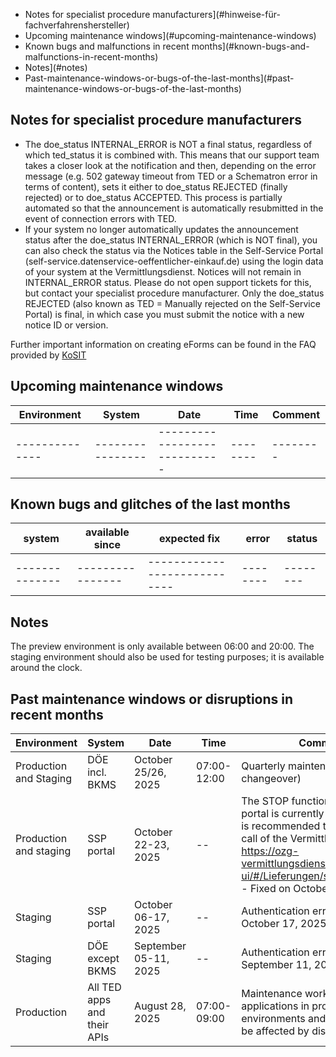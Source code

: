 - Notes for specialist procedure manufacturers](#hinweise-für-fachverfahrenshersteller)
- Upcoming maintenance windows](#upcoming-maintenance-windows)
- Known bugs and malfunctions in recent months](#known-bugs-and-malfunctions-in-recent-months)
- Notes](#notes)
- Past-maintenance-windows-or-bugs-of-the-last-months](#past-maintenance-windows-or-bugs-of-the-last-months)

## Notes for specialist procedure manufacturers
- The doe_status INTERNAL_ERROR is NOT a final status, regardless of which ted_status it is combined with. This means that our support team takes a closer look at the notification and then, depending on the error message (e.g. 502 gateway timeout from TED or a Schematron error in terms of content), sets it either to doe_status REJECTED (finally rejected) or to doe_status ACCEPTED. This process is partially automated so that the announcement is automatically resubmitted in the event of connection errors with TED.
- If your system no longer automatically updates the announcement status after the doe_status INTERNAL_ERROR (which is NOT final), you can also check the status via the Notices table in the Self-Service Portal (self-service.datenservice-oeffentlicher-einkauf.de) using the login data of your system at the Vermittlungsdienst. Notices will not remain in INTERNAL_ERROR status. Please do not open support tickets for this, but contact your specialist procedure manufacturer. Only the doe_status REJECTED (also known as TED = Manually rejected on the Self-Service Portal) is final, in which case you must submit the notice with a new notice ID or version.

Further important information on creating eForms can be found in the FAQ provided by [KoSIT](https://xeinkauf.de/eforms-de/faq/)

## Upcoming maintenance windows

| Environment | System | Date | Time | Comment |
|-------------|----------------------------------|------------|-------------------|---------------------|
|--------------|----------------|----------------------------|--------|--------|

## Known bugs and glitches of the last months

| system | available since | expected fix | error | status |
|--------------|----------------|----------------------------|--------|--------|
|--------------|----------------|----------------------------|--------|--------|

## Notes

The preview environment is only available between 06:00 and 20:00. The staging environment should also be used for testing purposes; it is available around the clock.

## Past maintenance windows or disruptions in recent months

| Environment | System | Date | Time | Comment |
|--------------------------|---------------------|------------|-------------------|---------------------|
| Production and Staging | DÖE incl. BKMS | October 25/26, 2025 | 07:00-12:00 | Quarterly maintenance (incl. time changeover) |
| Production and staging | SSP portal | October 22-23, 2025 | -- |The STOP function via the SSP portal is currently not functional. It is recommended to use the direct call of the Vermittlungsdienst https://ozg-vermittlungsdienst.de/q/swagger-ui/#/Lieferungen/stopPublication - Fixed on October 23, 2025 |
| Staging | SSP portal | October 06-17, 2025| -- | Authentication error - Fixed on October 17, 2025 |
| Staging | DÖE except BKMS | September 05-11, 2025 | -- | Authentication error - Fixed on September 11, 2025 |
| Production | All TED apps and their APIs | August 28, 2025 | 07:00-09:00 | Maintenance work: All TED applications in production environments and their APIs may be affected by disruptions |
